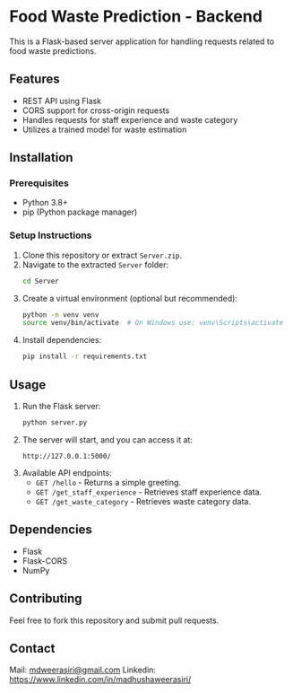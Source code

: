 # Food Waste Prediction - Backend

This is a Flask-based server application for handling requests related to food waste predictions.

## Features
- REST API using Flask
- CORS support for cross-origin requests
- Handles requests for staff experience and waste category
- Utilizes a trained model for waste estimation

## Installation

### Prerequisites
- Python 3.8+
- pip (Python package manager)

### Setup Instructions
1. Clone this repository or extract `Server.zip`.
2. Navigate to the extracted `Server` folder:
   ```bash
   cd Server
   ```
3. Create a virtual environment (optional but recommended):
   ```bash
   python -m venv venv
   source venv/bin/activate  # On Windows use: venv\Scripts\activate
   ```
4. Install dependencies:
   ```bash
   pip install -r requirements.txt
   ```

## Usage
1. Run the Flask server:
   ```bash
   python server.py
   ```
2. The server will start, and you can access it at:
   ```
   http://127.0.0.1:5000/
   ```
3. Available API endpoints:
   - `GET /hello` - Returns a simple greeting.
   - `GET /get_staff_experience` - Retrieves staff experience data.
   - `GET /get_waste_category` - Retrieves waste category data.

## Dependencies
- Flask
- Flask-CORS
- NumPy

## Contributing
Feel free to fork this repository and submit pull requests.

## Contact
Mail: mdweerasiri@gmail.com
Linkedin: https://www.linkedin.com/in/madhushaweerasiri/

